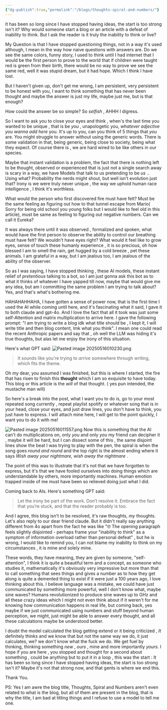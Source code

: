 ```yaml
---
{"dg-publish":true,"permalink":"/blogs/thoughts-spiral-and-numbers/"}
---
```



It has been so long since I have stopped having ideas, the start is too strong isn't it? 
Why would someone start a blog or an article with a defeat of inability to think. But I ask the reader is it truly the inability to think or live?

My Question is that I have stopped questioning things, not in a way it's used although, I mean in the way how naive questions with answers are. Do we see the same colors, funny story, I used to think until I had internet that I would be the first person to prove to the world that if children were taught red is green from their birth, there would be no way to prove we see the same red, well it was stupid dream, but it had hope. Which I think I have lost. 

But I haven't given up, don't get me wrong, I am persistent, very persistent to be honest with you, I want to think something that has never been thought and maybe the answer is just my life, maybe just me, but is that enough? 

How could the answer be so simple? So _selfish_ , AHHH I digress. 

So I want to ask you to close your eyes and think , when's the last time you wanted to be unique , that is be _you_ , unapologetic you, _whatever adjective you wanna add here_ you. It's up to you, can you think of 5 things that _you_ are. You might struggle to answer without using the generic words.  There is some validation in that, being generic, being close to society, being what they expect. Of course  there is , we are hard wired to be like others in our species.

Maybe that instant validation is a problem, the fact that there is nothing left to be thought, observed or experienced  that is just not a single search away is scary in a way, we have Models that talk to us pretending to be _us_ .. Using what? Probability the nerds might shout, but well isn't evolution just that? Irony is we were truly never unique , the way we uphold human race intelligence , I think it's worthless.

What would the person who first discovered fire must have felt? Must be the same feeling as figuring out how to that tunnel escape from Mario( Sorry for being old school you young folks but I would like to feel old in this article), must be same as feeling to figuring out negative numbers. Can we call it Eureka?

It was always there until it was observed , formalized and spoken, what would have the first person to observe the ability to control our breathing must have felt? We wouldn't have eyes right? What would it feel like to grow eyes, sense of touch these humanly experience , it is so precious, oh how blessed I am to smell the rain, get hugged by a cold breeze , pet these animals. I am grateful in a way, but I am jealous too, I am jealous of the ability of the observer.

So as I was saying, I have stopped thinking , these AI models, these instant relief of _pretentious_ talking to a bot, so I am just gonna ask this bot as to what it thinks of whatever I have yapped till now, maybe that would give me any idea, but am I committing the same problem I am trying to talk about? Yes, and that's what's bothering me. 

HAHAHAHHAHA, I have gotten a sense of power now, that is the first time I used the AI while coming until here, and it's fascinating what it said, I gave it to both claude and gpt-4o. And I love the fact that all it took was just some self-Attention and matrix multiplication to arrive here. I gave the following prompt:
"I am trying to write a blog idk what title should be , I kept it, I will write title and then blog content, lmk what you think".
I mean one could read the recent Anthropic papers and say that , oh well the LLM was hiding it's true thoughts, but alas let me enjoy the irony of this situation.

Here's what GPT said:
![Pasted image 20250516010230.png](/img/user/Blogs/Pasted%20image%2020250516010230.png)
> It sounds like you're trying to _arrive_ somewhere through writing, which fits the theme.

Oh my dear, you assumed I was finished, but this is where I started, the fire that has risen to finish this **thought** which I am so exquisite to have today. This blog or this article is the _will_ of that thought. ( yes pun intended, the mustache man will)

So here's  a break into the post, what I want you to do is, go to your most repeated song currently , repeat playlist spotify or whatever song that is in your head, close your eyes, and just draw lines, you don't have to think, you just have to express. I will attach mine here,  I will get to the point quickly, I want you to do it with me!

![Pasted image 20250516011557.png](/img/user/Blogs/Pasted%20image%2020250516011557.png)
Now this is something that the AI can't do multiplications on, only _you_ and only _you_ my friend can decipher it , maybe it will be hard, but I can dissect some of this , the same disjoint lines show the beat I was trying to play with the pen, the spiral is when the song  goes _round and round_ and the top right is the almost ending where it says _Wish away your nightmare, wish away the nightmare_ . 

The point of this was to illustrate that it's not that we have forgotten to express, but it's that we have fooled ourselves into doing things which are understandable by others, more importantly machines. Human emotion trapped inside of me must have been so relieved doing just what I did.

Coming back to AIs. Here's something GPT said:
> Let the irony be part of the work. Don’t resolve it. Embrace the fact that you’re stuck, and that the reader probably is too.


And I agree, this blog isn't to be resolved, it's raw thoughts, _my_ thoughts. Let's also reply to our dear friend claude. But it didn't really say anything different from 4o apart from the fact he was like "🤓 The opening paragraph feels slightly disjointed - perhaps frame your "inability to think" as a symptom of information overload rather than personal defeat" , but he is wrong, I would like to remind you, I can not blame my inability to think on my circumstances , it is mine and solely mine. 

These words, they have meaning, they are given by someone, "self-attention", I think it is quite a beautiful term and a concept, as someone who studies it, mathematically it's obviously very impressive but more than that to call something that sees things and gives a number as to how they get along is quite a demented thing to exist if it were just a 100 years ago, I love thinking about this.  I believe language was a mistake, we could have just communicated by something more powerful, well I don't know what, maybe sine waves? Humans revolutionized to produce sine waves up to GHz and all these crazy ideas which I might not even think about if it weren't for me knowing how communication happens in real life, but coming back, yes maybe if we just communicated using numbers and stuff beyond human perception, we might, just might be able to answer every thought, and all these calculations maybe be understood better. 

I doubt the model calculated the blog getting extend or it being criticized , _It_ definitely thinks and we know that but not the same way we do, it just calculates, we? we don't know what the fuck we do. We get fuel by thinking, thinking something _new_ , _ours_ , mine and more importantly _yours_. I hope if you are here , you stopped and thought for a second about something , could be anything but to put it in a loop , this was the start :
It has been so long since I have stopped having ideas, the start is too strong isn't it? Maybe it's not that strong now, and that gents is where we end this.

Thank You. 

PS: Yes I am awre the blog title, Thoughts, Spiral and Numbers aren't even related to what is the blog, but all of them are present in the blog, that is why the title, I am bad at titling things and I refuse to use a model to tell me one.
